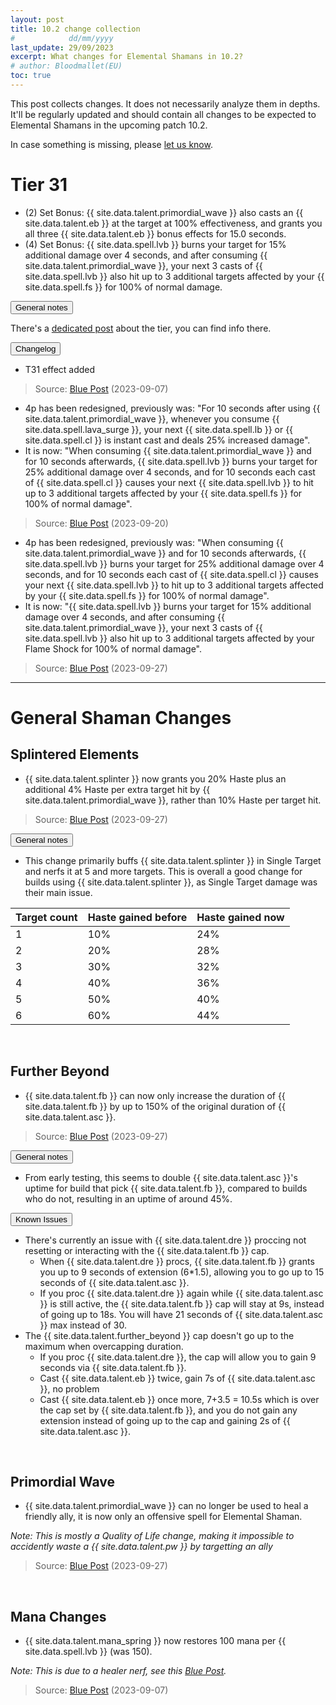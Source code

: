 ```yaml
---
layout: post
title: 10.2 change collection
#            dd/mm/yyyy
last_update: 29/09/2023
excerpt: What changes for Elemental Shamans in 10.2?
# author: Bloodmallet(EU)
toc: true
---
```


This post collects changes. It does not necessarily analyze them in depths. It'll be regularly updated and should contain all changes to be expected to Elemental Shamans in the upcoming patch 10.2.

In case something is missing, please [let us know](https://discord.gg/VA7wXVx).


# Tier 31
- (2) Set Bonus: {{ site.data.talent.primordial_wave }} also casts an {{ site.data.talent.eb }} at the target at 100% effectiveness, and grants you all three {{ site.data.talent.eb }} bonus effects for 15.0 seconds.
- (4) Set Bonus: {{ site.data.spell.lvb }} burns your target for 15% additional damage over 4 seconds, and after consuming {{ site.data.talent.primordial_wave }}, your next 3 casts of {{ site.data.spell.lvb }} also hit up to 3 additional targets affected by your {{ site.data.spell.fs }} for 100% of normal damage.


<div class="accordion mb-4" id="tier-31">
  <div class="card">
    <div class="card-header" id="tier-31-general">
      <div class="h2 mb-0">
        <button class="btn btn-link btn-block text-left collapsed" type="button" data-toggle="collapse" data-target="#tier-31-general-body" aria-expanded="false" aria-controls="tier-31-general-body">
          General notes
        </button>
      </div>
    </div>
    <div id="tier-31-general-body" class="collapse" aria-labelledby="tier-31-general" data-parent="#tier-31">
      <div class="card-body" markdown="1">

There's a [dedicated post](https://stormearthandlava.com/blog/2023/09/28/t31-set-discussion.html) about the tier, you can find info there.

</div>
    </div>
  </div>
  <div class="card">
    <div class="card-header" id="tier-31-changelog">
      <div class="h2 mb-0">
        <button class="btn btn-link btn-block text-left collapsed" type="button" data-toggle="collapse" data-target="#tier-31-changelog-body" aria-expanded="false" aria-controls="tier-31-changelog-body">
          Changelog
        </button>
      </div>
    </div>
    <div id="tier-31-changelog-body" class="collapse" aria-labelledby="tier-31-changelog" data-parent="#tier-31">
      <div class="card-body" markdown="1">

- T31 effect added

> Source: [Blue Post](https://us.forums.blizzard.com/en/wow/t/class-sets-in-guardians-of-the-dream/1666443) (2023-09-07)

- 4p has been redesigned, previously was: "For 10 seconds after using {{ site.data.talent.primordial_wave }}, whenever you consume {{ site.data.spell.lava_surge }}, your next {{ site.data.spell.lb }} or {{ site.data.spell.cl }} is instant cast and deals 25% increased damage".
- It is now: "When consuming {{ site.data.talent.primordial_wave }} and for 10 seconds afterwards, {{ site.data.spell.lvb }} burns your target for 25% additional damage over 4 seconds, and for 10 seconds each cast of {{ site.data.spell.cl }} causes your next {{ site.data.spell.lvb }} to hit up to 3 additional targets affected by your {{ site.data.spell.fs }} for 100% of normal damage".

> Source: [Blue Post](https://us.forums.blizzard.com/en/wow/t/guardians-of-the-dream-ptr-development-notes/1666552/5) (2023-09-20)

- 4p has been redesigned, previously was: "When consuming {{ site.data.talent.primordial_wave }} and for 10 seconds afterwards, {{ site.data.spell.lvb }} burns your target for 25% additional damage over 4 seconds, and for 10 seconds each cast of {{ site.data.spell.cl }} causes your next {{ site.data.spell.lvb }} to hit up to 3 additional targets affected by your {{ site.data.spell.fs }} for 100% of normal damage".
- It is now: "{{ site.data.spell.lvb }} burns your target for 15% additional damage over 4 seconds, and after consuming {{ site.data.talent.primordial_wave }}, your next 3 casts of {{ site.data.spell.lvb }} also hit up to 3 additional targets affected by your Flame Shock for 100% of normal damage".

> Source: [Blue Post](https://us.forums.blizzard.com/en/wow/t/guardians-of-the-dream-ptr-development-notes/1666552/6) (2023-09-27)

</div>
    </div>
  </div>
</div>

<hr>

# General Shaman Changes

## Splintered Elements

- {{ site.data.talent.splinter }} now grants you 20% Haste plus an additional 4% Haste per extra target hit by {{ site.data.talent.primordial_wave }}, rather than 10% Haste per target hit.

> Source: [Blue Post](https://us.forums.blizzard.com/en/wow/t/guardians-of-the-dream-ptr-development-notes/1666552/6) (2023-09-27)

<div class="card">
  <div class="card-header" id="spe">
    <div class="h2 mb-0">
      <button class="btn btn-link btn-block text-left collapsed" type="button" data-toggle="collapse" data-target="#spe-body" aria-expanded="false" aria-controls="spe-body">
        General notes
      </button>
    </div>
  </div>
  <div id="spe-body" class="collapse" aria-labelledby="spe">
    <div class="card-body" markdown="1">

- This change primarily buffs {{ site.data.talent.splinter }} in Single Target and nerfs it at 5 and more targets. This is overall a good change for builds using {{ site.data.talent.splinter }}, as Single Target damage was their main issue.


Target count | Haste gained before | Haste gained now
--- | --- | ---
1 | 10% | 24%
2 | 20% | 28%
3 | 30% | 32%
4 | 40% | 36%
5 | 50% | 40%
6 | 60% | 44%

</div>
  </div>
</div>



<br>

## Further Beyond

- {{ site.data.talent.fb }} can now only increase the duration of {{ site.data.talent.fb }} by up to 150% of the original duration of {{ site.data.talent.asc }}.

> Source: [Blue Post](https://us.forums.blizzard.com/en/wow/t/guardians-of-the-dream-ptr-development-notes/1666552/6) (2023-09-27)

<div class="accordion mb-4" id="further-beyond">
  <div class="card">
    <div class="card-header" id="fb">
      <div class="h2 mb-0">
        <button class="btn btn-link btn-block text-left collapsed" type="button" data-toggle="collapse" data-target="#fb-body" aria-expanded="false" aria-controls="fb-body">
          General notes
        </button>
      </div>
    </div>
    <div id="fb-body" class="collapse" aria-labelledby="fb">
      <div class="card-body" markdown="1">

- From early testing, this seems to double {{ site.data.talent.asc }}'s uptime for build that pick {{ site.data.talent.fb }}, compared to builds who do not, resulting in an uptime of around 45%.

</div>
    </div>
  </div>
  <div class="card">
    <div class="card-header" id="fb-issues">
      <div class="h2 mb-0">
        <button class="btn btn-link btn-block text-left collapsed" type="button" data-toggle="collapse" data-target="#fb-issues-body" aria-expanded="false" aria-controls="fb-issues-body">
          Known Issues
        </button>
      </div>
    </div>
    <div id="fb-issues-body" class="collapse" aria-labelledby="fb-issues">
      <div class="card-body" markdown="1">

- There's currently an issue with {{ site.data.talent.dre }} proccing not resetting or interacting with the {{ site.data.talent.fb }} cap.
  - When {{ site.data.talent.dre }} procs, {{ site.data.talent.fb }} grants you up to 9 seconds of extension (6*1.5), allowing you to go up to 15 seconds of {{ site.data.talent.asc }}.
  - If you proc {{ site.data.talent.dre }} again while {{ site.data.talent.asc }} is still active, the {{ site.data.talent.fb }} cap will stay at 9s, instead of going up to 18s. You will have 21 seconds of {{ site.data.talent.asc }} max instead of 30.
- The {{ site.data.talent.further_beyond }} cap doesn't go up to the maximum when overcapping duration.
  - If you proc {{ site.data.talent.dre }}, the cap will allow you to gain 9 seconds via {{ site.data.talent.fb }}.
  - Cast {{ site.data.talent.eb }} twice, gain 7s of {{ site.data.talent.asc }}, no problem
  - Cast {{ site.data.talent.eb }} once more, 7+3.5 = 10.5s which is over the cap set by {{ site.data.talent.fb }}, and you do not gain any extension instead of going up to the cap and gaining 2s of {{ site.data.talent.asc }}.

</div>
    </div>
  </div>
</div>

<br>

## Primordial Wave

- {{ site.data.talent.primordial_wave }} can no longer be used to heal a friendly ally, it is now only an offensive spell for Elemental Shaman.

*Note: This is mostly a Quality of Life change, making it impossible to accidently waste a {{ site.data.talent.pw }} by targetting an ally*

> Source: [Blue Post](https://us.forums.blizzard.com/en/wow/t/guardians-of-the-dream-ptr-development-notes/1666552/6) (2023-09-27)

<br>

## Mana Changes

- {{ site.data.talent.mana_spring }} now restores 100 mana per {{ site.data.spell.lvb }} (was 150).

*Note: This is due to a healer nerf, see this [Blue Post](https://us.forums.blizzard.com/en/wow/t/healing-throughput-and-mana-generation-in-guardians-of-the-dream/1666444).*

> Source: [Blue Post](https://us.forums.blizzard.com/en/wow/t/guardians-of-the-dream-ptr-development-notes/1666552/1) (2023-09-07)
